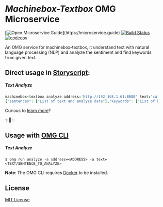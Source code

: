 # _Machinebox-Textbox_ OMG Microservice

[![Open Microservice Guide](https://img.shields.io/badge/OMG%20Enabled-👍-green.svg?)](https://microservice.guide)
[![Build Status](https://travis-ci.com/omg-services/machinebox-textbox.svg?branch=master)](https://travis-ci.com/omg-services/machinebox-textbox)
[![codecov](https://codecov.io/gh/omg-services/machinebox-textbox/branch/master/graph/badge.svg)](https://codecov.io/gh/omg-services/machinebox-textbox)


An OMG service for machinebox-textbox, it understand text with natural language processing (NLP) and analyze the sentiment and find keywords from given text.

## Direct usage in [Storyscript](https://storyscript.io/):

##### Text Analyze
```coffee
machinebox-textbox analyze address:'http://192.168.1.61:8080' text:'calendar description'
{"sentences": ["List of text and analyze data"],"keywords": ["List of keywords"]}
```

Curious to [learn more](https://docs.storyscript.io/)?

✨🍰✨

## Usage with [OMG CLI](https://www.npmjs.com/package/omg)

##### Text Analyze
```shell
$ omg run analyze -a address=<ADDRESS> -a text=<TEXT/SENTENCE_TO_ANALYZE>
```

**Note**: The OMG CLI requires [Docker](https://docs.docker.com/install/) to be installed.

## License
[MIT License](https://github.com/omg-services/machinebox-textbox/blob/master/LICENSE).
